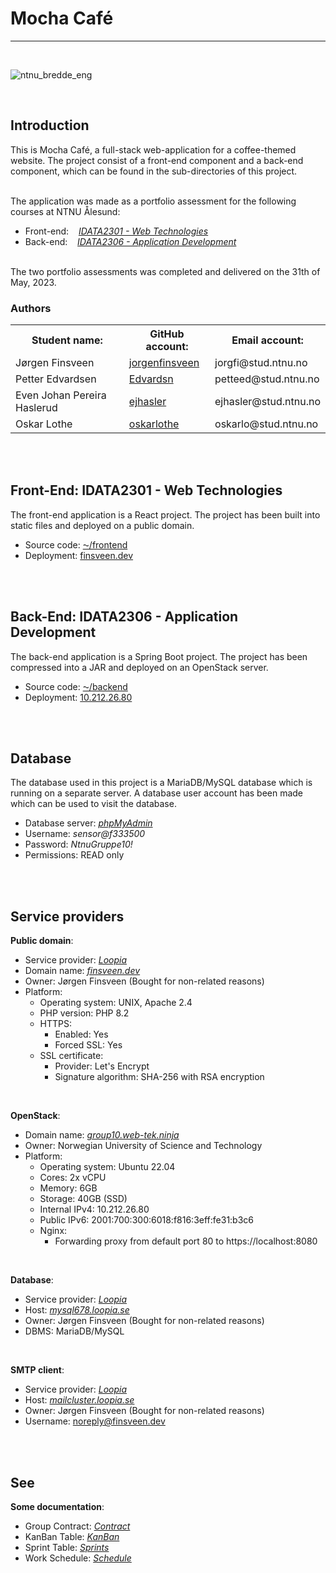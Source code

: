 # Mocha Café
---

<br/>

![ntnu_bredde_eng](https://user-images.githubusercontent.com/44703456/222424176-cb7248c2-33d5-49cd-8e0c-742bab24c4c1.png)

<br/>

## Introduction
This is Mocha Café, a full-stack web-application for a coffee-themed website. The project consist of a front-end component and a back-end component, which can be found in the sub-directories of this project.

<br/>
The application was made as a portfolio assessment for the following courses at NTNU Ålesund:

* Front-end: &nbsp;&nbsp;&nbsp;<i><a href="https://www.ntnu.edu/studies/courses/IDATA2301#tab=omEmnet">IDATA2301 - Web Technologies</a></i>
* Back-end: &nbsp;&nbsp;&nbsp;<i><a href="https://www.ntnu.edu/studies/courses/IDATA2306#tab=omEmnet">IDATA2306 - Application Development</a></i>

<br/>
The two portfolio assessments was completed and delivered on the 31th of May, 2023.

<br/>

### Authors

<table>
    <tr>
        <th>Student name:</th>
        <th>GitHub account:</th>
        <th>Email account:</th>
    </tr>
    <tr>
        <td>Jørgen Finsveen</td>
        <td><a href="https://github.com/jorgenfinsveen">jorgenfinsveen</a></td>
        <td>jorgfi@stud.ntnu.no</td>
    </tr>
    <tr>
        <td>Petter Edvardsen</td>
        <td><a href="https://github.com/Edvardsn">Edvardsn</a></td>
        <td>petteed@stud.ntnu.no</td>
    </tr>
    <tr>
        <td>Even Johan Pereira Haslerud</td>
        <td><a href="https://github.com/ejhasler">ejhasler</a></td>
        <td>ejhasler@stud.ntnu.no</td>
    </tr>
    <tr>
        <td>Oskar Lothe</td>
        <td><a href="https://github.com/oskarlothe">oskarlothe</a></td>
        <td>oskarlo@stud.ntnu.no</td>
    </tr>
</table>


<br/><br/>

## Front-End:  IDATA2301 - Web Technologies

The front-end application is a React project. The project has been built into static files and deployed on a public domain.

* Source code: <a href="https://github.com/Group10-IDATA2301-IDATA2306/Mocha-cafe/tree/main/frontend">⁓/frontend</a>
* Deployment:  <a href="https://finsveen.dev/">finsveen.dev</a>


<br/><br/>

## Back-End:  IDATA2306 - Application Development

The back-end application is a Spring Boot project. The project has been compressed into a JAR and deployed on an OpenStack server.

* Source code: <a href="https://github.com/Group10-IDATA2301-IDATA2306/Mocha-cafe/tree/main/backend">⁓/backend</a>
* Deployment:  <a href="http://group10.web-tek.ninja">10.212.26.80</a>



<br/><br/>

## Database

The database used in this project is a MariaDB/MySQL database which is running on a separate server. A database user account has been made which 
can be used to visit the database.

* Database server: <i><a href="https://phpmyadmin678.loopia.se">phpMyAdmin</a></i>
* Username: <i>sensor@f333500</i>
* Password: <i>NtnuGruppe10!</i>
* Permissions: READ only



<br/><br/>

## Service providers

<b>Public domain</b>:
* Service provider: <i><a href="https://www.loopia.no">Loopia</a></i>
* Domain name: <i><a href="https://finsveen.dev/">finsveen.dev</a></i>
* Owner: Jørgen Finsveen (Bought for non-related reasons)
* Platform:
  * Operating system: UNIX, Apache 2.4
  * PHP version: PHP 8.2
  * HTTPS:
    * Enabled: Yes
    * Forced SSL: Yes
  * SSL certificate:
    * Provider: Let's Encrypt
    * Signature algorithm: SHA-256 with RSA encryption

<br/>

<b>OpenStack</b>:
* Domain name: <i><a href="http://group10.web-tek.ninja">group10.web-tek.ninja</a></i>
* Owner: Norwegian University of Science and Technology
* Platform:
  * Operating system: Ubuntu 22.04
  * Cores: 2x vCPU
  * Memory: 6GB
  * Storage: 40GB (SSD)
  * Internal IPv4: 10.212.26.80
  * Public IPv6: 2001:700:300:6018:f816:3eff:fe31:b3c6
  * Nginx:
    * Forwarding proxy from default port 80 to https://localhost:8080

<br/>

<b>Database</b>:
* Service provider: <i><a href="https://www.loopia.no">Loopia</a></i>
* Host: <i><a href="mysql678.loopia.se">mysql678.loopia.se</a></i>
* Owner: Jørgen Finsveen (Bought for non-related reasons)
* DBMS: MariaDB/MySQL


<br/>

<b>SMTP client</b>:
* Service provider: <i><a href="https://www.loopia.no">Loopia</a></i>
* Host: <i><a href="mailcluster.loopia.se">mailcluster.loopia.se</a></i>
* Owner: Jørgen Finsveen (Bought for non-related reasons)
* Username: noreply@finsveen.dev


<br/><br/>

## See

<b>Some documentation</b>:
* Group Contract: <i><a href="https://github.com/Group10-IDATA2301-IDATA2306/Mocha-cafe/wiki/Group-contract">Contract</a></i>
* KanBan Table: <i><a href="https://github.com/orgs/Group10-IDATA2301-IDATA2306/projects/4">KanBan</a></i>
* Sprint Table: <i><a href="https://github.com/orgs/Group10-IDATA2301-IDATA2306/projects/3">Sprints</a></i>
* Work Schedule: <i><a href="https://github.com/Group10-IDATA2301-IDATA2306/Mocha-cafe/wiki/Work-Schedule">Schedule</a></i>
